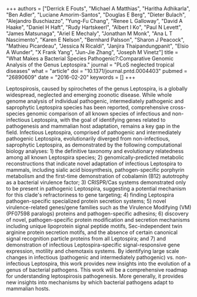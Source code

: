+++
authors = ["Derrick E Fouts", "Michael A Matthias", "Haritha Adhikarla", "Ben Adler", "Luciane Amorim-Santos", "Douglas E Berg", "Dieter Bulach", "Alejandro Buschiazzo", "Yung-Fu Chang", "Renee L Galloway", "David A Haake", "Daniel H Haft", "Rudy Hartskeerl", "Albert I Ko", "Paul N Levett", "James Matsunaga", "Ariel E Mechaly", "Jonathan M Monk", "Ana L T Nascimento", "Karen E Nelson", "Bernhard Palsson", "Sharon J Peacock", "Mathieu Picardeau", "Jessica N Ricaldi", "Janjira Thaipandungpanit", "Elsio A Wunder", "X Frank Yang", "Jun-Jie Zhang", "Joseph M Vinetz"]
title = "What Makes a Bacterial Species Pathogenic?:Comparative Genomic Analysis of the Genus Leptospira."
journal = "PLoS neglected tropical diseases"
what = "article"
doi = "10.1371/journal.pntd.0004403"
pubmed = "26890609"
date = "2016-02-20"
keywords = []
+++

Leptospirosis, caused by spirochetes of the genus Leptospira, is a globally widespread, neglected and emerging zoonotic disease. While whole genome analysis of individual pathogenic, intermediately pathogenic and saprophytic Leptospira species has been reported, comprehensive cross-species genomic comparison of all known species of infectious and non-infectious Leptospira, with the goal of identifying genes related to pathogenesis and mammalian host adaptation, remains a key gap in the field. Infectious Leptospira, comprised of pathogenic and intermediately pathogenic Leptospira, evolutionarily diverged from non-infectious, saprophytic Leptospira, as demonstrated by the following computational biology analyses: 1) the definitive taxonomy and evolutionary relatedness among all known Leptospira species; 2) genomically-predicted metabolic reconstructions that indicate novel adaptation of infectious Leptospira to mammals, including sialic acid biosynthesis, pathogen-specific porphyrin metabolism and the first-time demonstration of cobalamin (B12) autotrophy as a bacterial virulence factor; 3) CRISPR/Cas systems demonstrated only to be present in pathogenic Leptospira, suggesting a potential mechanism for this clade's refractoriness to gene targeting; 4) finding Leptospira pathogen-specific specialized protein secretion systems; 5) novel virulence-related genes/gene families such as the Virulence Modifying (VM) (PF07598 paralogs) proteins and pathogen-specific adhesins; 6) discovery of novel, pathogen-specific protein modification and secretion mechanisms including unique lipoprotein signal peptide motifs, Sec-independent twin arginine protein secretion motifs, and the absence of certain canonical signal recognition particle proteins from all Leptospira; and 7) and demonstration of infectious Leptospira-specific signal-responsive gene expression, motility and chemotaxis systems. By identifying large scale changes in infectious (pathogenic and intermediately pathogenic) vs. non-infectious Leptospira, this work provides new insights into the evolution of a genus of bacterial pathogens. This work will be a comprehensive roadmap for understanding leptospirosis pathogenesis. More generally, it provides new insights into mechanisms by which bacterial pathogens adapt to mammalian hosts.
